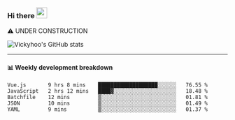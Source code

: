### Hi there <a href="https://www.gautamkrishnar.com/"><img src="https://media.giphy.com/media/hvRJCLFzcasrR4ia7z/giphy.gif" width="25px"></a>
⚠️ UNDER CONSTRUCTION

![Vickyhoo's GitHub stats](https://github-readme-stats.vercel.app/api?username=vickyhoo&theme=react&show_icons=true)

---

#### :bar_chart: Weekly development breakdown

<!--START_SECTION:waka-->
```text
Vue.js       9 hrs 8 mins    ███████████████████░░░░░░   76.55 % 
JavaScript   2 hrs 12 mins   ████▓░░░░░░░░░░░░░░░░░░░░   18.48 % 
Batchfile    12 mins         ▒░░░░░░░░░░░░░░░░░░░░░░░░   01.81 % 
JSON         10 mins         ▒░░░░░░░░░░░░░░░░░░░░░░░░   01.49 % 
YAML         9 mins          ▒░░░░░░░░░░░░░░░░░░░░░░░░   01.37 % 
```
<!--END_SECTION:waka-->


<!--
**vickyhoo/vickyhoo** is a ✨ _special_ ✨ repository because its `README.md` (this file) appears on your GitHub profile.

Here are some ideas to get you started:

- 🔭 I’m currently working on ...
- 🌱 I’m currently learning ...
- 👯 I’m looking to collaborate on ...
- 🤔 I’m looking for help with ...
- 💬 Ask me about ...
- 📫 How to reach me: ...
- 😄 Pronouns: ...
- ⚡ Fun fact: ...
-->
